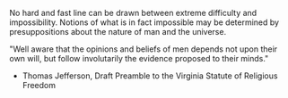   No hard and fast line can be drawn between extreme difficulty and impossibility. Notions of what is in fact impossible may be determined by presuppositions about the nature of man and the universe.

"Well aware that the opinions and beliefs of men depends not upon their own will, but follow involutarily the evidence proposed to their minds."
- Thomas Jefferson, Draft Preamble to the Virginia Statute of Religious Freedom
